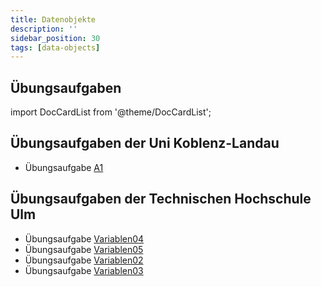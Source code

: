 ```yaml
---
title: Datenobjekte
description: ''
sidebar_position: 30
tags: [data-objects]
---
```


## Übungsaufgaben

import DocCardList from '@theme/DocCardList';

<DocCardList />

## Übungsaufgaben der Uni Koblenz-Landau

- Übungsaufgabe [A1](https://www.uni-koblenz-landau.de/de/koblenz/fb4/ist/rgebert/teaching/SS08/java-programming/programmieraufgaben.pdf/view)

## Übungsaufgaben der Technischen Hochschule Ulm

- Übungsaufgabe [Variablen04](https://studium.hs-ulm.de/de/org/I/vorkurse/Documents/java_aufgaben.pdf)
- Übungsaufgabe [Variablen05](https://studium.hs-ulm.de/de/org/I/vorkurse/Documents/java_aufgaben.pdf)
- Übungsaufgabe [Variablen02](https://studium.hs-ulm.de/de/org/I/vorkurse/Documents/java_aufgaben.pdf)
- Übungsaufgabe [Variablen03](https://studium.hs-ulm.de/de/org/I/vorkurse/Documents/java_aufgaben.pdf)
